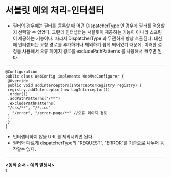 __서블릿 예외 처리-인터셉터__
==============================
- 필터의 경우에는 필터를 등록할 때 어떤 DispatcherType 인 경우에 필터를 적용할 지 선택할 수 있었다. 그런데 인터셉터는 서블릿이 제공하는 기능이 아니라 스프링이 제공하는 기능이다. 따라서 DispatcherType 과 무관하게 항상 호출된다. 대신에 인터셉터는 요청 경로를 추가하거나 제외하기 쉽게 되어있기 때문에, 이러한 설정을 사용해서 오류 페이지 경로를 excludePathPatterns 를 사용해서 빼주면 된다.

---------------------------------------
```
@Configuration
public class WebConfig implements WebMvcConfigurer {
 @Override
 public void addInterceptors(InterceptorRegistry registry) {
 registry.addInterceptor(new LogInterceptor())
 .order(1)
 .addPathPatterns("/**")
 .excludePathPatterns(
 "/css/**", "/*.ico"
 , "/error", "/error-page/**" //오류 페이지 경로
 );
 }
}
```
- 인터셉터하지 않을 URL를 제외시키면 된다.
- 필터와 다르게 dispatcherType의 "REQUEST", "ERROR"를 기준으로 나누어 동작할수 없다.

----------------------------
__<동작 순서 - 예외 발생시>__     
1.  

